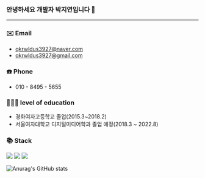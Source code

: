 ### 안녕하세요 개발자 박지연입니다 👋
---------------------------------------

### ✉️ Email

- qkrwldus3927@naver.com
- qkrwldus3927@gmail.com

### ☎️ Phone

- 010 - 8495 - 5655

### 👩🏻‍🎓 level of education

- 경화여자고등학교 졸업(2015.3~2018.2)
- 서울여자대학교 디지털미디어학과 졸업 예정(2018.3 ~ 2022.8)

### 📚 Stack
<img src="https://img.shields.io/badge/Andriod-3DDC84?style=flat-square&logo=Android Studio&logoColor=white"/>  </a>
<img src="https://img.shields.io/badge/C++-00599C?style=flat-square&logo=C%2B%2B&logoColor=white"/>  </a>
<img src="https://img.shields.io/badge/Spring-6DB33F?style=flat-square&logo=Spring&logoColor=white"/>  </a>

![Anurag's GitHub stats](https://github-readme-stats.vercel.app/api?username=Jeeyeonn&count_private=true)
